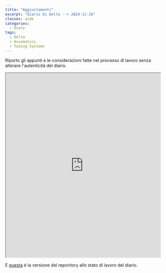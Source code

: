 ```yaml
---
title: "Aggiustamenti"
excerpt: "Diario Di Delta --> 2024-12-26"
classes: wide
categories:
  - Diary
tags:
  - Delta
  - Acusmatici
  - Tuning Systems
---
```


Riporto gli appunti e le considerazioni fatte nel processo di lavoro senza alterare l'autenticità del diario.

<iframe src="https://docs.google.com/viewer?url=https://s-e-a-m.github.io/giulio-romano-de-mattia/assets/docs/2024-12-26_deltaBlog.pdf&embedded=true" width="100%" height="600px"></iframe>


E [questa](https://github.com/DMGiulioRomano/delta/tree/4b59ef5ea6b855242b8b1314f7cf654a1966492a) è la versione del reporitory allo stato di lavoro del diario.

